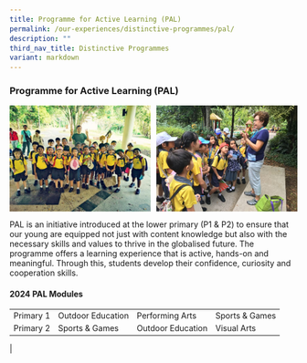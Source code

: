 ```yaml
---
title: Programme for Active Learning (PAL)
permalink: /our-experiences/distinctive-programmes/pal/
description: ""
third_nav_title: Distinctive Programmes
variant: markdown
---
```

### **Programme for Active Learning (PAL)**

<img src="/images/OurExperiences/Distinctive%20Programmes/PAL/pala1.jpg" style="width:49%" align="left">
<img src="/images/OurExperiences/Distinctive%20Programmes/PAL/pala2.jpg" style="width:49%" align="right">

<br clear="left">

PAL is an initiative introduced at the lower primary (P1 &amp; P2) to ensure that our young are equipped not just with content knowledge but also with the necessary skills and values to thrive in the globalised future. The programme offers a learning experience that is active, hands-on and meaningful. Through this, students develop their confidence, curiosity and cooperation skills.

#### **2024 PAL Modules**

|  |  |  |  |
|---|---|---|---|
| Primary 1 | Outdoor Education | Performing Arts | Sports &amp; Games |
| Primary 2 |  Sports &amp; Games | Outdoor Education |Visual Arts |
|

